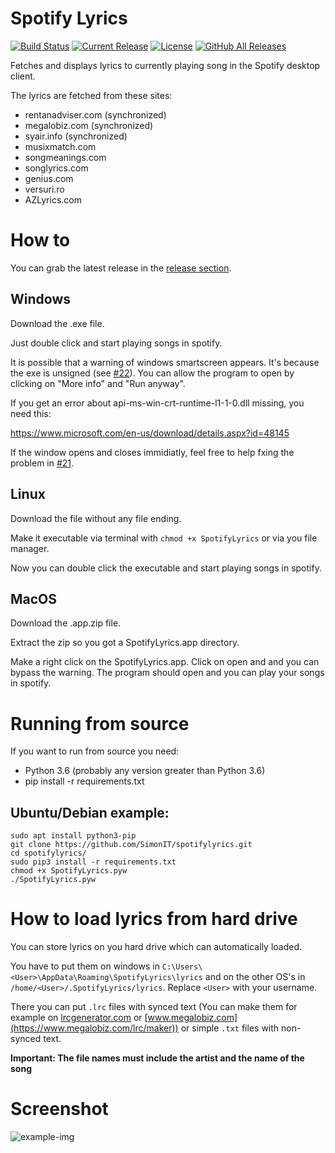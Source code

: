 # Spotify Lyrics
[![Build Status](https://travis-ci.com/SimonIT/spotifylyrics.svg?branch=master)](https://travis-ci.com/SimonIT/spotifylyrics)
[![Current Release](https://img.shields.io/github/release/SimonIT/spotifylyrics.svg)](https://github.com/SimonIT/spotifylyrics/releases)
[![License](https://img.shields.io/github/license/SimonIT/spotifylyrics.svg)](https://github.com/SimonIT/spotifylyrics/blob/master/LICENSE)
[![GitHub All Releases](https://img.shields.io/github/downloads/SimonIT/spotifylyrics/total)](https://github.com/SimonIT/spotifylyrics/releases)

Fetches and displays lyrics to currently playing song in the Spotify desktop client.


The lyrics are fetched from these sites:

- rentanadviser.com (synchronized)
- megalobiz.com (synchronized)
- syair.info (synchronized)
- musixmatch.com
- songmeanings.com
- songlyrics.com
- genius.com
- versuri.ro
- AZLyrics.com

# How to

You can grab the latest release in the [release section](https://github.com/SimonIT/spotifylyrics/releases).

## Windows

Download the .exe file.

Just double click and start playing songs in spotify.

It is possible that a warning of windows smartscreen appears. It's because the exe is unsigned (see [#22](https://github.com/SimonIT/spotifylyrics/issues/22)). You can allow the program to open by clicking on "More info" and "Run anyway".

If you get an error about api-ms-win-crt-runtime-l1-1-0.dll missing, you need this:

https://www.microsoft.com/en-us/download/details.aspx?id=48145

If the window opens and closes immidiatly, feel free to help fxing the problem in [#21](https://github.com/SimonIT/spotifylyrics/issues/21).

## Linux

Download the file without any file ending.

Make it executable via terminal with `chmod +x SpotifyLyrics` or via you file manager.

Now you can double click the executable and start playing songs in spotify.

## MacOS

Download the .app.zip file.

Extract the zip so you got a SpotifyLyrics.app directory.

Make a right click on the SpotifyLyrics.app. Click on open and and you can bypass the warning. The program should open and you can play your songs in spotify.

# Running from source
If you want to run from source you need:

* Python 3.6 (probably any version greater than Python 3.6)
* pip install -r requirements.txt

## Ubuntu/Debian example:
```
sudo apt install python3-pip
git clone https://github.com/SimonIT/spotifylyrics.git
cd spotifylyrics/
sudo pip3 install -r requirements.txt
chmod +x SpotifyLyrics.pyw
./SpotifyLyrics.pyw
```

# How to load lyrics from hard drive
You can store lyrics on you hard drive which can automatically loaded.

You have to put them on windows in `C:\Users\<User>\AppData\Roaming\SpotifyLyrics\lyrics` and on the other OS's in `/home/<User>/.SpotifyLyrics/lyrics`. Replace `<User>` with your username.
  
There you can put `.lrc` files with synced text (You can make them for example on [lrcgenerator.com](https://lrcgenerator.com/) or [www.megalobiz.com](https://www.megalobiz.com/lrc/maker)) or simple `.txt` files with non-synced text.
 
**Important: The file names must include the artist and the name of the song**

# Screenshot
![example-img](https://i.imgur.com/2dUN17q.png)
